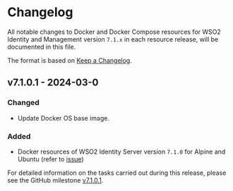 # Changelog

All notable changes to Docker and Docker Compose resources for WSO2 Identity and Management version `7.1.x`
in each resource release, will be documented in this file.

The format is based on [Keep a Changelog](https://keepachangelog.com/en/1.0.0/).

## v7.1.0.1 - 2024-03-0

### Changed
- Update Docker OS base image.

### Added

- Docker resources of WSO2 Identity Server version `7.1.0` for Alpine and Ubuntu (refer to [issue](https://github.com/wso2/docker-is/issues/238))

For detailed information on the tasks carried out during this release, please see the GitHub milestone
[v7.1.0.1](https://github.com/wso2/docker-is/milestone/25).